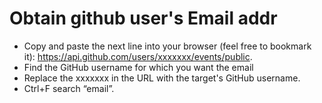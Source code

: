 # Obtain github user's Email addr 

 * Copy and paste the next line into your browser (feel free to bookmark it): 
 https://api.github.com/users/xxxxxxx/events/public.
 * Find the GitHub username for which you want the email
 * Replace the xxxxxxx in the URL with the target's GitHub username.
 * Ctrl+F search “email”.
